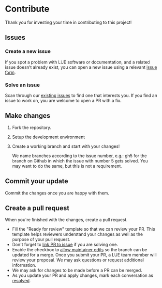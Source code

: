 # Contribute

Thank you for investing your time in contributing to this project!


## Issues

### Create a new issue

If you spot a problem with LUE software or documentation, and a related issue doesn't already exist, you can
open a new issue using a relevant [issue
form](https://github.com/computationalgeography/lue/issues/new/choose).


### Solve an issue

Scan through our [existing issues](https://github.com/computationalgeography/lue/issues) to find one that
interests you. If you find an issue to work on, you are welcome to open a PR with a fix.


## Make changes

1. Fork the repository.
1. Setup the development environment
1. Create a working branch and start with your changes!

   We name branches according to the issue number, e.g.: gh5 for the branch on Github in which
   the issue with number 5 gets solved. You may want to do the same, but this is not a requirement.


## Commit your update

Commit the changes once you are happy with them.


## Create a pull request

When you're finished with the changes, create a pull request.

- Fill the "Ready for review" template so that we can review your PR. This template helps reviewers understand
  your changes as well as the purpose of your pull request.
- Don't forget to [link PR to
  issue](https://docs.github.com/en/issues/tracking-your-work-with-issues/linking-a-pull-request-to-an-issue)
  if you are solving one.
- Enable the checkbox to [allow maintainer
  edits](https://docs.github.com/en/github/collaborating-with-issues-and-pull-requests/allowing-changes-to-a-pull-request-branch-created-from-a-fork)
  so the branch can be updated for a merge. Once you submit your PR, a LUE team member will review your
  proposal. We may ask questions or request additional information.
- We may ask for changes to be made before a PR can be merged.
- As you update your PR and apply changes, mark each conversation as
  [resolved](https://docs.github.com/en/github/collaborating-with-issues-and-pull-requests/commenting-on-a-pull-request#resolving-conversations).
